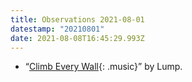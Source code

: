 ```yaml
---
title: Observations 2021-08-01
datestamp: "20210801"
date: 2021-08-08T16:45:29.993Z
---
```

- “[Climb Every Wall](https://lump.bandcamp.com/track/climb-every-wall){: .music}” by Lump.